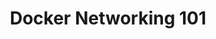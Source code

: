 ---
# Homepage
title: "Docker Networking 101"
description: "Learn about Docker network types, how containers communicate, common networking operations, and more."
titleDescription: "Learn about Docker network types, how containers communicate, common networking operations, and more."
type: "widget_page"
url: "/display/containers/docker+networking+101"  
rightSide: true # true or false for right side bar
# permalink: "/display/containers/container-security-management/"
# headless = true  # Homepage is headless, other widget pages are not.
active: true
breadcrumbs:
 - text: Container Technology Wiki
   url: "/"
 - text: Docker Containers
   url : "/display/containers/docker+containers"
 - text: Docker+101
   url : "/display/containers/docker+101"
 - text: Docker Networking 101
   url : ""
promotion:
  enable: false
  promoLogo: 
  promoBackground: 
  promoHeading:
  promoSubHeading: 
  promoBtnBg:
  promoBtnText: 
  promoBtnUrl: 
bannerTitle: "Docker Networking 101"
tocBasicAdv:
  enable: true
  title: "In this page: everything you need to know about Docker Swarm"
  tocList:
  - name: "Docker Networking 101"
    url: "#docker-swarm-101"
  - name: "What is Docker Networking"
    url: "#what-is-docker-networking"
  - name: "Docker Network Types"
    url: "#docker-network-types"
  - name: "How Containers Communicate with Each Other"
    url: "#how-containers-communicate-with-each-other"
  - name: "How Containers Communicate with the Outside World"
    url: "#how-containers-communicate-with-the-outside-world"
  - name: "Common Operations"
    url: "#common-operations"
  - name: "Docker Networking with Multiple Hosts"
    url: "#docker-networking-with-multiple-hosts"
  - name: "Creating a New Network Driver Plugin"
    url: "#creating-a-new-network-driver-plugin"
  - name: "Summary"
    url: "#summary"
  - name: "Further Reading"
    url: "#further-reading"
    
---